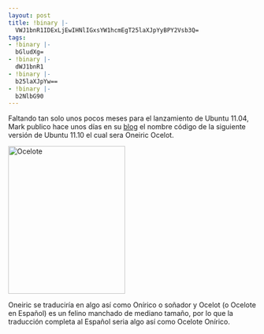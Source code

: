 ```yaml
---
layout: post
title: !binary |-
  VWJ1bnR1IDExLjEwIHNlIGxsYW1hcmEgT25laXJpYyBPY2Vsb3Q=
tags:
- !binary |-
  bGludXg=
- !binary |-
  dWJ1bnR1
- !binary |-
  b25laXJpYw==
- !binary |-
  b2NlbG90
---
```

Faltando tan solo unos pocos meses para el lanzamiento de Ubuntu 11.04, Mark publico hace unos días en su <a title="Blog de Marck" href="http://www.markshuttleworth.com/archives/646" target="_blank">blog</a> el nombre código de la siguiente versión de Ubuntu 11.10 el cual sera Oneiric Ocelot.

<a href="http://blog.jam.net.ve/imagenes/uploads/2011/03/ocelote.jpg"><img class="aligncenter size-medium wp-image-674" title="ocelote" src="http://blog.jam.net.ve/imagenes/uploads/2011/03/ocelote-237x300.jpg" alt="Ocelote" width="237" height="300" /></a>

Oneiric se traduciría en algo así como Onírico o soñador y Ocelot  (o  Ocelote en Español) es un felino manchado de mediano tamaño, por lo que  la traducción completa al Español seria algo así como Ocelote Onírico.
